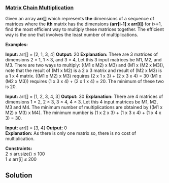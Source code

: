 ### [Matrix Chain Multiplication](https://www.geeksforgeeks.org/problems/matrix-chain-multiplication0303/1)


Given an array **arr[]** which represents **the** dimensions of a sequence of matrices where the **ith** matrix has the dimensions **(arr[i-1] x arr[i])** for i>=1, find the most efficient way to multiply these matrices together. The efficient way is the one that involves the least number of multiplications.

**Examples:**

**Input:** arr[] = [2, 1, 3, 4]
**Output:** 20
**Explanation:** There are 3 matrices of dimensions 2 × 1, 1 × 3, and 3 × 4, Let this 3 input matrices be M1, M2, and M3. There are two ways to multiply: ((M1 x M2) x M3) and (M1 x (M2 x M3)), note that the result of (M1 x M2) is a 2 x 3 matrix and result of (M2 x M3) is a 1 x 4 matrix. ((M1 x M2) x M3)  requires (2 x 1 x 3) + (2 x 3 x 4) = 30 
(M1 x (M2 x M3))  requires (1 x 3 x 4) + (2 x 1 x 4) = 20. The minimum of these two is 20.

**Input:** arr[] = [1, 2, 3, 4, 3]
**Output:** 30
**Explanation:** There are 4 matrices of dimensions 1 × 2, 2 × 3, 3 × 4, 4 × 3. Let this 4 input matrices be M1, M2, M3 and M4. The minimum number of multiplications are obtained by ((M1 x M2) x M3) x M4). The minimum number is (1 x 2 x 3) + (1 x 3 x 4) + (1 x 4 x 3) = 30.

**Input:** arr[] = [3, 4]
**Output:** 0  
**Explanation:** As there is only one matrix so, there is no cost of multiplication.

**Constraints:**   
2 ≤ arr.size() ≤ 100  
1 ≤ arr[i] ≤ 200

## Solution

```java



```